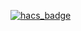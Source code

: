 [![hacs_badge](https://img.shields.io/badge/HACS-Custom-41BDF5.svg?style=for-the-badge)](https://github.com/hacs/integration)


